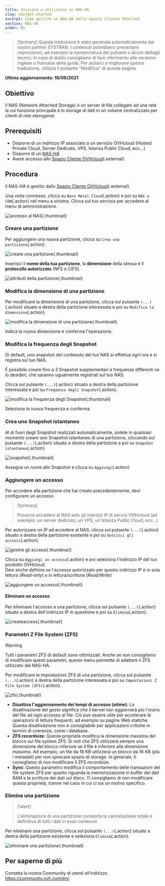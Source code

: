 ```yaml
---
title: Iniziare a utilizzare un NAS-HA
slug: nas/get-started
excerpt: Come gestire un NAS-HA dallo Spazio Cliente OVHcloud
section: NAS-HA
order: 01
---
```


> [!primary]
> Questa traduzione è stata generata automaticamente dal nostro partner SYSTRAN. I contenuti potrebbero presentare imprecisioni, ad esempio la nomenclatura dei pulsanti o alcuni dettagli tecnici. In caso di dubbi consigliamo di fare riferimento alla versione inglese o francese della guida. Per aiutarci a migliorare questa traduzione, utilizza il pulsante "Modifica" di questa pagina.
>

**Ultimo aggiornamento: 16/09/2021**

## Obiettivo

Il NAS (Network Attached Storage) è un server di file collegato ad una rete la cui funzione principale è lo storage di dati in un volume centralizzato per clienti di rete eterogenei.

## Prerequisiti

- Disporre di un indirizzo IP associato a un servizio OVHcloud (Hosted Private Cloud, Server Dedicato, VPS, Istanza Public Cloud, ecc...)
- Disporre di un [NAS-HA](https://www.ovh.it/nas/)
- Avere accesso allo [Spazio Cliente OVHcloud](https://www.ovh.com/auth/?action=gotomanager&from=https://www.ovh.it/&ovhSubsidiary=it){.external}

## Procedura

Il NAS-HA è gestito dallo [Spazio Cliente OVHcloud](https://www.ovh.com/auth/?action=gotomanager&from=https://www.ovh.it/&ovhSubsidiary=it){.external}.

Una volta connesso, clicca su `Bare Metal Cloud`{.action} e poi su `NAS e CDN`{.action} nel menu a sinistra. Clicca sul tuo servizio per accedere al menu di amministrazione.

![accesso al NAS](images/nas2021-01.png){.thumbnail}

### Creare una partizione <a name="partition"></a>

Per aggiungere una nuova partizione, clicca su `Crea una partizione`{.action}.

![creare una partizione](images/nas2021-02.png){.thumbnail}

Inserisci il **nome della tua partizione**, la **dimensione** della stessa e il **protocollo autorizzato** (NFS o CIFS).

![attributi della partizione](images/nas2021-03.png){.thumbnail}

### Modifica la dimensione di una partizione

Per modificare la dimensione di una partizione, clicca sul pulsante `(...)`{.action} situato a destra della partizione interessata e poi su `Modifica la dimensione`{.action}.

![modifica la dimensione di una partizione](images/nas2021-04.png){.thumbnail}

Indica la nuova dimensione e conferma l'operazione.

### Modifica la frequenza degli Snapshot

Di default, uno snapshot del contenuto del tuo NAS si effettua ogni ora e si registra sul tuo NAS.

È possibile creare fino a 3 Snapshot supplementari a frequenze differenti se lo desideri, che saranno ugualmente registrati sul tuo NAS.

Clicca sul pulsante `(...)`{.action} situato a destra della partizione interessata e poi su `Frequenza degli Snapshot`{.action}.

![modifica la frequenza degli Snapshot](images/nas2021-05.png){.thumbnail}

Seleziona la nuova frequenza e conferma.

### Crea uno Snapshot istantaneo

Al di fuori degli Snapshot realizzati automaticamente, potete in qualsiasi momento creare uno Snapshot istantaneo di una partizione, cliccando sul pulsante `(...)`{.action} situato a destra della partizione e poi su `Snapshot istantaneo`{.action}.

![snapshot](images/nas2021-10.png){.thumbnail}

Assegna un nome allo Snapshot e clicca su `Aggiungi`{.action}

### Aggiungere un accesso <a name="addaccess"></a>

Per accedere alla partizione che hai creato precedentemente, devi configurare un accesso.

> [!primary]
>
> Possono accedere al NAS solo gli indirizzi IP di servizi OVHcloud (ad esempio: un server dedicato, un VPS, un'istanza Public Cloud, ecc...)
>

Per autorizzare un IP ad accedere al NAS, clicca sul pulsante `(...)`{.action} situato a destra della partizione esistente e poi su `Gestisci gli accessi`{.action}.

![gestire gli accessi](images/nas2021-06.png){.thumbnail}

Clicca su `Aggiungi un accesso`{.action} e poi seleziona l'indirizzo IP del tuo prodotto OVHcloud.
<br>Devi anche definire se l'accesso autorizzato per questo indirizzo IP è in sola lettura (*Read-only*) o in lettura/scrittura (*Read/Write*)

![aggiungere un accesso](images/nas2021-07.png){.thumbnail}

#### Eliminare un accesso

Per eliminare l'accesso a una partizione, clicca sul pulsante `(...)`{.action} situato a destra dell'indirizzo IP in questione e poi su `Elimina`{.action}.

![createaccess](images/nas2021-09.png){.thumbnail}

### Parametri Z File System (ZFS)

> [!warning]
>
> Tutti i parametri ZFS di default sono ottimizzati. Anche se non consigliamo di modificare questi parametri, questo menu permette di adattare il ZFS utilizzato dal NAS-HA.
>

Per modificare le impostazioni ZFS di una partizione, clicca sul pulsante `(...)`{.action} a destra della partizione interessata e poi su `Impostazioni Z File System (ZFS)`{.action}.

![zfs](images/nas2021-13.png){.thumbnail}

- **Disattiva l'aggiornamento dei tempi di accesso (*atime*)**: La disattivazione del *gesto* significa che il kernel non aggiornerà più l'orario del file ad ogni accesso al file. Ciò può essere utile per accelerare le operazioni di lettura frequenti, ad esempio su pagine Web statiche. Questa disattivazione non è consigliabile per applicazioni critiche in termini di coerenza, come i database.
- **ZFS recordsize**: Questa proprietà modifica la dimensione massima del blocco sul file system ZFS. Si noti che ZFS utilizzerà sempre una dimensione del blocco inferiore se il file è inferiore alla dimensione massima. Ad esempio, un file da 16 KB utilizzerà un blocco da 16 KB (più i metadati) per non sprecare spazio di storage. In generale, ti consigliamo di non modificare il ZFS *recordsize*.
- **Sync**: Questo parametro modifica il comportamento delle transazioni del file system ZFS per quanto riguarda la memorizzazione in buffer dei dati RAM e la scrittura dei dati sul disco. Ti consigliamo di non modificare questa proprietà, tranne nel caso in cui ci sia un motivo specifico.

### Elimina una partizione

> [!alert]
>
> L'eliminazione di una partizione comporta la cancellazione totale e definitiva di tutti i dati in essa contenuti.
>

Per eliminare una partizione, clicca sul pulsante `(...)`{.action} situato a destra della partizione esistente e seleziona `Elimina`{.action}.

![eliminare una partizione](images/nas2021-08.png){.thumbnail}

## Per saperne di più

Contatta la nostra Community di utenti all’indirizzo <https://community.ovh.com/en/>.
